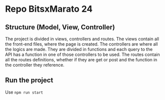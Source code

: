 # Repo BitsxMarato 24

## Structure (Model, View, Controller)
The project is divided in views, controllers and routes.
The views contain all the front-end files, where the page is created.
The controllers are where all the logics are made. They are divided in functions and each query to the API has a function in one of those controllers to be used.
The routes contain all the routes definitions, whether if they are get or post and the function in the controller they reference.

## Run the project
Use `npm run start`
